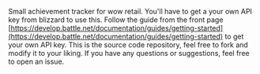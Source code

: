 Small achievement tracker for wow retail. You'll have to get a your own API key from blizzard to use this.
Follow the guide from the front page [https://develop.battle.net/documentation/guides/getting-started](https://develop.battle.net/documentation/guides/getting-started) to get your own API key.
This is the source code repository, feel free to fork and modify it to your liking. If you have any questions or suggestions, feel free to open an issue.
